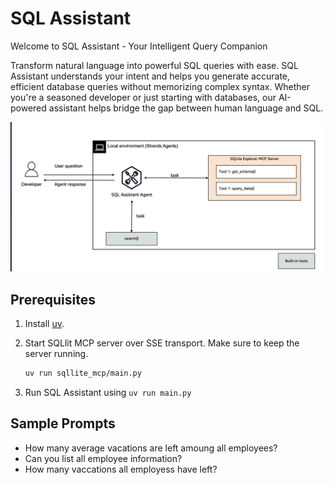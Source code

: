 
# SQL Assistant

Welcome to SQL Assistant - Your Intelligent Query Companion

Transform natural language into powerful SQL queries with ease. SQL Assistant understands your intent and helps you generate accurate, efficient database queries without memorizing complex syntax. Whether you're a seasoned developer or just starting with databases, our AI-powered assistant helps bridge the gap between human language and SQL.

![architecture](./architecture.png)

## Prerequisites

1. Install [uv](https://docs.astral.sh/uv/getting-started/installation/).

2. Start SQLlit MCP server over SSE transport. Make sure to keep the server running.

    ```bash
    uv run sqllite_mcp/main.py
    ```

3. Run SQL Assistant using `uv run main.py`

## Sample Prompts

- How many average vacations are left amoung all employees?
- Can you list all employee information?
- How many vaccations all employess have left?
